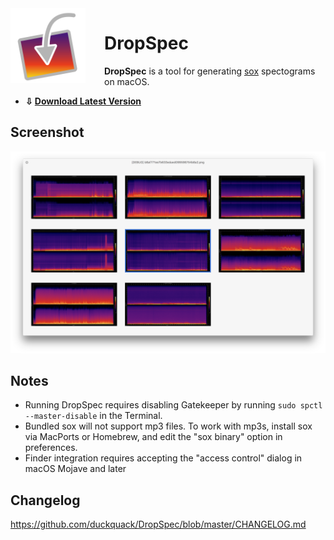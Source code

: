 <img align="left" src="icon.png" style="float: left; margin-right: 30px;" width="120">

# DropSpec

**DropSpec** is a tool for generating [sox](https://sourceforge.net/projects/sox/) spectograms on macOS.

* **⇩ [Download Latest Version](https://github.com/duckquack/DropSpec/raw/master/DropSpec.app.zip)**

## Screenshot

<img src="screenshot.png" width="800">

## Notes

* Running DropSpec requires disabling Gatekeeper by running `sudo spctl --master-disable` in the Terminal.
* Bundled sox will not support mp3 files. To work with mp3s, install sox via MacPorts or Homebrew, and edit the "sox binary" option in preferences.
* Finder integration requires accepting the "access control" dialog in macOS Mojave and later

## Changelog

https://github.com/duckquack/DropSpec/blob/master/CHANGELOG.md